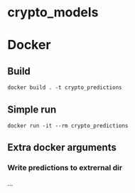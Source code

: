 # crypto_models

# Docker

## Build
```
docker build . -t crypto_predictions
``` 

## Simple run
```
docker run -it --rm crypto_predictions
```

## Extra docker arguments
### Write predictions to extrernal dir
...
